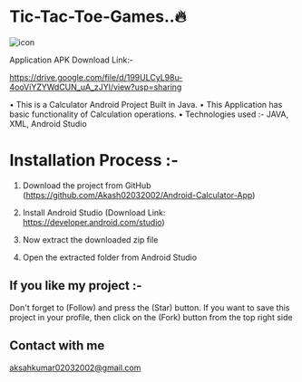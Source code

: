 # Tic-Tac-Toe-Games..🔥

![icon](https://github.com/Akash02032002/Android-Tik-Tak-Toe-App/assets/84145371/c6694791-137e-49c5-8b47-e8ed07f5839d)

Application APK Download Link:-

https://drive.google.com/file/d/199ULCyL98u-4ooViYZYWdCUN_uA_zJYl/view?usp=sharing

• This is a Calculator Android Project Built in Java.
• This Application has basic functionality of Calculation operations.
• Technologies used :- JAVA, XML, Android Studio

# Installation Process :-
01. Download the project from GitHub (https://github.com/Akash02032002/Android-Calculator-App)

02. Install Android Studio (Download Link: https://developer.android.com/studio)
  
03. Now extract the downloaded zip file

05. Open the extracted folder from Android Studio


## If you like my project :-
Don't forget to (Follow) and press the (Star) button. If you want to save this project in your profile, then click on the (Fork) button from the top right side


## Contact with me
aksahkumar02032002@gmail.com


#

